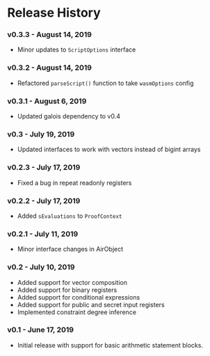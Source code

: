 # Release History

### v0.3.3 - August 14, 2019

* Minor updates to `ScriptOptions` interface

### v0.3.2 - August 14, 2019

* Refactored `parseScript()` function to take `wasmOptions` config

### v0.3.1 - August 6, 2019

* Updated galois dependency to v0.4

### v0.3 - July 19, 2019

* Updated interfaces to work with vectors instead of bigint arrays

### v0.2.3 - July 17, 2019

* Fixed a bug in repeat readonly registers

### v0.2.2 - July 17, 2019

* Added `sEvaluations` to `ProofContext`

### v0.2.1 - July 11, 2019

* Minor interface changes in AirObject

### v0.2 - July 10, 2019

* Added support for vector composition
* Added support for binary registers
* Added support for conditional expressions
* Added support for public and secret input registers
* Implemented constraint degree inference

### v0.1 - June 17, 2019

* Initial release with support for basic arithmetic statement blocks.